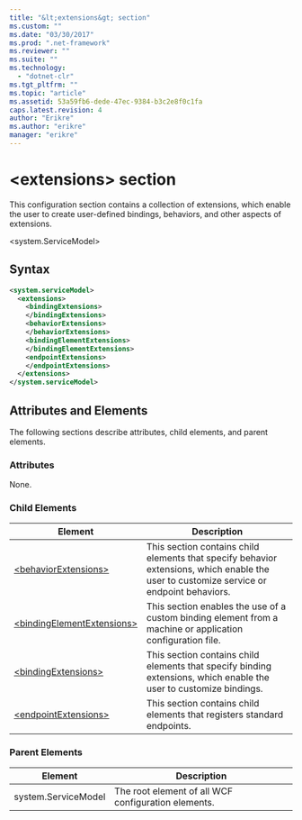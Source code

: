 ```yaml
---
title: "&lt;extensions&gt; section"
ms.custom: ""
ms.date: "03/30/2017"
ms.prod: ".net-framework"
ms.reviewer: ""
ms.suite: ""
ms.technology: 
  - "dotnet-clr"
ms.tgt_pltfrm: ""
ms.topic: "article"
ms.assetid: 53a59fb6-dede-47ec-9384-b3c2e8f0c1fa
caps.latest.revision: 4
author: "Erikre"
ms.author: "erikre"
manager: "erikre"
---
```

# &lt;extensions&gt; section
This configuration section contains a collection of extensions, which enable the user to create user-defined bindings, behaviors, and other aspects of extensions.  
  
\<system.ServiceModel>  
  
## Syntax  
  
```xml  
<system.serviceModel>  
  <extensions>  
    <bindingExtensions>  
    </bindingExtensions>  
    <behaviorExtensions>  
    </behaviorExtensions>  
    <bindingElementExtensions>  
    </bindingElementExtensions>
    <endpointExtensions>
    </endpointExtensions>
  </extensions>  
</system.serviceModel>  
```  
  
## Attributes and Elements  
 The following sections describe attributes, child elements, and parent elements.  
  
### Attributes  
 None.  
  
### Child Elements  
  
|Element|Description|  
|-------------|-----------------|  
|[\<behaviorExtensions>](../../../../../docs/framework/configure-apps/file-schema/wcf/behaviorextensions.md)|This section contains child elements that specify behavior extensions, which enable the user to customize service or endpoint behaviors.|  
|[\<bindingElementExtensions>](../../../../../docs/framework/configure-apps/file-schema/wcf/bindingelementextensions.md)|This section enables the use of a custom binding element from a machine or application configuration file.|  
|[\<bindingExtensions>](../../../../../docs/framework/configure-apps/file-schema/wcf/bindingextensions.md)|This section contains child elements that specify binding extensions, which enable the user to customize bindings.|  
|[\<endpointExtensions>](../../../../../docs/framework/configure-apps/file-schema/wcf/endpointextensions.md)|This section contains child elements that registers standard endpoints.|  
  
### Parent Elements  
  
|Element|Description|  
|-------------|-----------------|  
|system.ServiceModel|The root element of all WCF configuration elements.|
